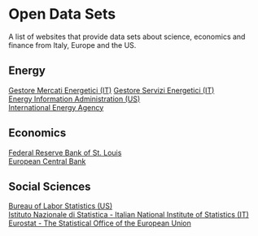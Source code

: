 Open Data Sets
==============
A list of websites that provide data sets about science, economics and finance
from Italy, Europe and the US.

## Energy
[Gestore Mercati Energetici (IT)](https://www.mercatoelettrico.org/It/default.aspx)
[Gestore Servizi Energetici (IT)](https://gse.it/)    
[Energy Information Administration (US)](https://www.eia.gov/)  
[International Energy Agency](https://www.iea.org/)  

## Economics
[Federal Reserve Bank of St. Louis](https://fred.stlouisfed.org/)  
[European Central Bank](https://www.ecb.europa.eu/home/html/index.en.html)  

## Social Sciences
[Bureau of Labor Statistics (US)](https://www.bls.gov/)  
[Istituto Nazionale di Statistica - Italian National Institute of Statistics (IT)](https://www.istat.it/en/)  
[Eurostat - The Statistical Office of the European Union](https://ec.europa.eu/eurostat)  
